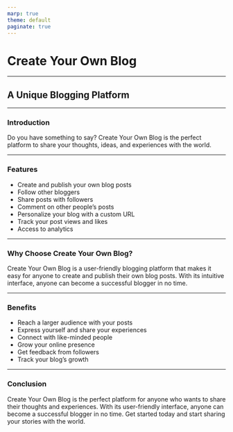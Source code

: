```yaml
---
marp: true
theme: default
paginate: true
---
```

# Create Your Own Blog
---
## A Unique Blogging Platform

---
### Introduction 
Do you have something to say? Create Your Own Blog is the perfect platform to share your thoughts, ideas, and experiences with the world. 

---
### Features
- Create and publish your own blog posts
- Follow other bloggers
- Share posts with followers
- Comment on other people’s posts
- Personalize your blog with a custom URL
- Track your post views and likes
- Access to analytics

---
### Why Choose Create Your Own Blog?
Create Your Own Blog is a user-friendly blogging platform that makes it easy for anyone to create and publish their own blog posts. With its intuitive interface, anyone can become a successful blogger in no time.

---
### Benefits
- Reach a larger audience with your posts
- Express yourself and share your experiences 
- Connect with like-minded people
- Grow your online presence
- Get feedback from followers
- Track your blog’s growth

---
### Conclusion
Create Your Own Blog is the perfect platform for anyone who wants to share their thoughts and experiences. With its user-friendly interface, anyone can become a successful blogger in no time. Get started today and start sharing your stories with the world.
  
